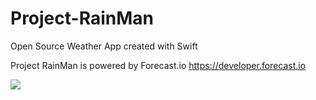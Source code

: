# Project-RainMan
Open Source Weather App created with Swift

Project RainMan is powered by Forecast.io
https://developer.forecast.io

![](http://s10.postimg.org/yxy033a6h/Project_Ran_Main_Background.png)

